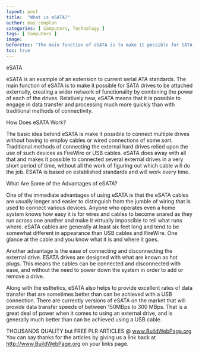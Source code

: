 ```yaml
---
layout: post
title:  "What is eSATA?"
author: mas cemplon
categories: [ Computers, Technology ]
tags: [ Computers ]
image: 
beforetoc: "The main function of eSATA is to make it possible for SATA drives to be attached externally, creating a wider network of functionality by combining the power of each of the drives.."
toc: true
---
```



eSATA



eSATA is an example of an extension to current serial ATA standards. The main function of eSATA is to make it possible for SATA drives to be attached externally, creating a wider network of functionality by combining the power of each of the drives.  Relatively new, eSATA means that it is possible to engage in data transfer and processing much more quickly than with traditional methods of connectivity. 

How Does eSATA Work?

The basic idea behind eSATA is make it possible to connect multiple drives without having to employ cables or wired connections of some sort. Traditional methods of connecting the external hard drives relied upon the use of such devices as FireWire or USB cables. eSATA does away with all that and makes it possible to connected several external drives in a very short period of time, without all the work of figuring out which cable will do the job. ESATA is based on established standards and will work every time. 

What Are Some of the Advantages of eSATA?

One of the immediate advantages of using eSATA is that the eSATA cables are usually longer and easier to distinguish from the jumble of wiring that is used to connect various devices. Anyone who operates even a home system knows how easy it is for wires and cables to become snared as they run across one another and make it virtually impossible to tell what runs where. eSATA cables are generally at least six feet long and tend to be somewhat different in appearance than USB cables and FireWire. One glance at the cable and you know what it is and where it goes. 

Another advantage is the ease of connecting and disconnecting the external drive. ESATA drives are designed with what are known as hot plugs. This means the cables can be connected and disconnected with ease, and without the need to power down the system in order to add or remove a drive. 

Along with the esthetics, eSATA also helps to provide excellent rates of data transfer that are sometimes better than can be achieved with a USB connection. There are currently versions of eSATA on the market that will provide data transfer speeds of between 150MBps to 300 MBps. That is a great deal of power when it comes to using an external drive, and is generally much better than can be achieved using a USB cable.


THOUSANDS QUALITY but FREE PLR ARTICLES @ www.BuildWebPage.org
You can say thanks for the articles by giving us a link back at http://www.BuildWebPage.org on your links page.
